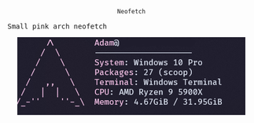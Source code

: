 
 

<div align="center">

```ocaml
Neofetch
```
</div>
<pre>
Small pink arch neofetch  
</pre>
  <p align="center">
<img src="neofetch.png" />
</p>
